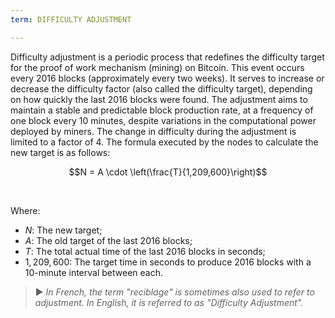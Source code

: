 ```yaml
---
term: DIFFICULTY ADJUSTMENT

---
```

Difficulty adjustment is a periodic process that redefines the difficulty target for the proof of work mechanism (mining) on Bitcoin. This event occurs every 2016 blocks (approximately every two weeks). It serves to increase or decrease the difficulty factor (also called the difficulty target), depending on how quickly the last 2016 blocks were found. The adjustment aims to maintain a stable and predictable block production rate, at a frequency of one block every 10 minutes, despite variations in the computational power deployed by miners. The change in difficulty during the adjustment is limited to a factor of 4. The formula executed by the nodes to calculate the new target is as follows:

$$N = A \cdot \left(\frac{T}{1,209,600}\right)$$

&nbsp;

Where:


- $N$: The new target;
- $A$: The old target of the last 2016 blocks;
- $T$: The total actual time of the last 2016 blocks in seconds;
- $1,209,600$: The target time in seconds to produce 2016 blocks with a 10-minute interval between each.

> ► *In French, the term "reciblage" is sometimes also used to refer to adjustment. In English, it is referred to as "Difficulty Adjustment".*